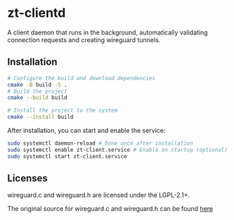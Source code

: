 # zt-clientd
A client daemon that runs in the background, automatically validating connection requests and creating wireguard tunnels.

## Installation
```bash
# Configure the build and download dependencies
cmake -B build -S .
# Build the project
cmake --build build

# Install the project to the system
cmake --install build
```

After installation, you can start and enable the service:
```bash
sudo systemctl daemon-reload # Done once after installation
sudo systemctl enable zt-client.service # Enable on startup (optional)
sudo systemctl start zt-client.service
```

## Licenses
wireguard.c and wireguard.h are licensed under the LGPL-2.1+.

The original source for wireguard.c and wireguard.h can be found [here](https://git.zx2c4.com/wireguard-tools/tree/contrib/embeddable-wg-library)


